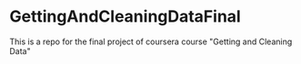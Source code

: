 # GettingAndCleaningDataFinal
This is a repo for the final project of coursera course "Getting and Cleaning Data"
